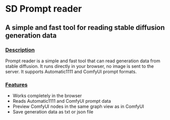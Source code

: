 SD Prompt reader
=======

A simple and fast tool for reading stable diffusion generation data
-----------

### [Description](#installing)
Prompt reader is a simple and fast tool that can read generation data
from stable diffusion. It runs directly in your browser, no image is
sent to the server. It supports Automatic1111 and ComfyUI prompt
formats.

### [Features](#installing)

- Works completely in the browser
- Reads Automatic1111 and ComfyUI prompt data
- Preview ComfyUI nodes in the same graph view as in ComfyUI
- Save generation data as txt or json file
